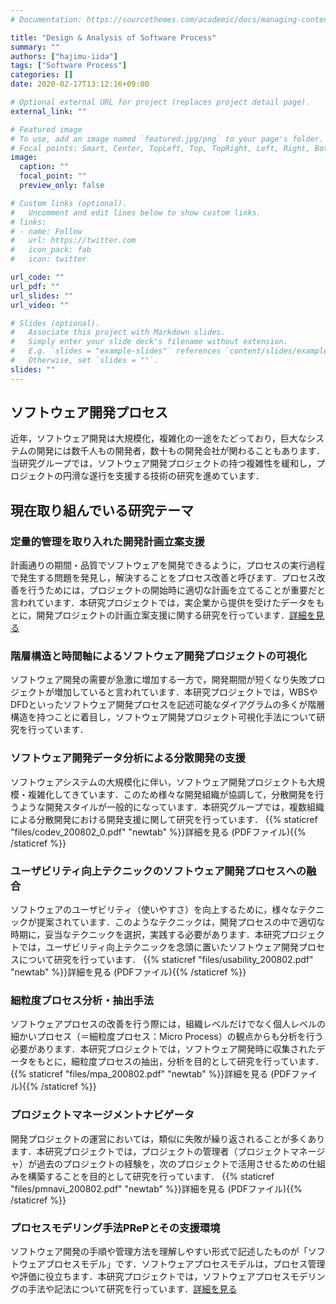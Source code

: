 ```yaml
---
# Documentation: https://sourcethemes.com/academic/docs/managing-content/

title: "Design & Analysis of Software Process"
summary: ""
authors: ["hajimu-iida"]
tags: ["Software Process"]
categories: []
date: 2020-02-17T13:12:16+09:00

# Optional external URL for project (replaces project detail page).
external_link: ""

# Featured image
# To use, add an image named `featured.jpg/png` to your page's folder.
# Focal points: Smart, Center, TopLeft, Top, TopRight, Left, Right, BottomLeft, Bottom, BottomRight.
image:
  caption: ""
  focal_point: ""
  preview_only: false

# Custom links (optional).
#   Uncomment and edit lines below to show custom links.
# links:
# - name: Follow
#   url: https://twitter.com
#   icon_pack: fab
#   icon: twitter

url_code: ""
url_pdf: ""
url_slides: ""
url_video: ""

# Slides (optional).
#   Associate this project with Markdown slides.
#   Simply enter your slide deck's filename without extension.
#   E.g. `slides = "example-slides"` references `content/slides/example-slides.md`.
#   Otherwise, set `slides = ""`.
slides: ""
---
```


## ソフトウェア開発プロセス
近年，ソフトウェア開発は大規模化，複雑化の一途をたどっており，巨大なシステムの開発には数千人もの開発者，数十もの開発会社が関わることもあります．当研究グループでは，ソフトウェア開発プロジェクトの持つ複雑性を緩和し，プロジェクトの円滑な遂行を支援する技術の研究を進めています．

## 現在取り組んでいる研究テーマ

### 定量的管理を取り入れた開発計画立案支援
計画通りの期間・品質でソフトウェアを開発できるように，プロセスの実行過程で発生する問題を発見し，解決することをプロセス改善と呼びます．プロセス改善を行うためには，プロジェクトの開始時に適切な計画を立てることが重要だと言われています．本研究プロジェクトでは，実企業から提供を受けたデータをもとに，開発プロジェクトの計画立案支援に関する研究を行っています．[詳細を見る](/project/aquamarine)

### 階層構造と時間軸によるソフトウェア開発プロジェクトの可視化
ソフトウェア開発の需要が急激に増加する一方で，開発期間が短くなり失敗プロジェクトが増加していると言われています．本研究プロジェクトでは，WBSやDFDといったソフトウェア開発プロセスを記述可能なダイアグラムの多くが階層構造を持つことに着目し，ソフトウェア開発プロジェクト可視化手法について研究を行っています．

### ソフトウェア開発データ分析による分散開発の支援
ソフトウェアシステムの大規模化に伴い，ソフトウェア開発プロジェクトも大規模・複雑化してきています．このため様々な開発組織が協調して，分散開発を行うような開発スタイルが一般的になっています．本研究グループでは，複数組織による分散開発における開発支援に関して研究を行っています．
{{% staticref "files/codev_200802_0.pdf" "newtab" %}}詳細を見る (PDFファイル){{% /staticref %}}

### ユーザビリティ向上テクニックのソフトウェア開発プロセスへの融合
ソフトウェアのユーザビリティ（使いやすさ）を向上するために，様々なテクニックが提案されています．このようなテクニックは，開発プロセスの中で適切な時期に，妥当なテクニックを選択，実践する必要があります．本研究プロジェクトでは，ユーザビリティ向上テクニックを念頭に置いたソフトウェア開発プロセスについて研究を行っています．
{{% staticref "files/usability_200802.pdf" "newtab" %}}詳細を見る (PDFファイル){{% /staticref %}}

### 細粒度プロセス分析・抽出手法
ソフトウェアプロセスの改善を行う際には，組織レベルだけでなく個人レベルの細かいプロセス（＝細粒度プロセス：Micro Process）の観点からも分析を行う必要があります．本研究プロジェクトでは，ソフトウェア開発時に収集されたデータをもとに，細粒度プロセスの抽出，分析を目的として研究を行っています．
{{% staticref "files/mpa_200802.pdf" "newtab" %}}詳細を見る (PDFファイル){{% /staticref %}}

### プロジェクトマネージメントナビゲータ
開発プロジェクトの運営においては，類似に失敗が繰り返されることが多くあります．本研究プロジェクトでは，プロジェクトの管理者（プロジェクトマネージャ）が過去のプロジェクトの経験を，次のプロジェクトで活用させるための仕組みを構築することを目的として研究を行っています．
{{% staticref "files/pmnavi_200802.pdf" "newtab" %}}詳細を見る (PDFファイル){{% /staticref %}}

### プロセスモデリング手法PRePとその支援環境
ソフトウェア開発の手順や管理方法を理解しやすい形式で記述したものが「ソフトウェアプロセスモデル」です．ソフトウェアプロセスモデルは，プロセス管理や評価に役立ちます．本研究プロジェクトでは，ソフトウェアプロセスモデリングの手法や記法について研究を行っています．[詳細を見る](/project/prep)